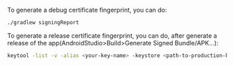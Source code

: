 To generate a debug certificate fingerprint, you can do:
 ```bash
 ./gradlew signingReport
 ```

To generate a release certificate fingerprint, you can do, after generate 
a release of the app(AndroidStudio>Build>Generate Signed Bundle/APK...):
```bash 
keytool -list -v -alias <your-key-name> -keystore <path-to-production-keystore>
```
